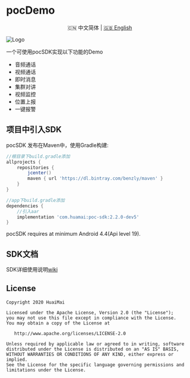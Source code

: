 # pocDemo

<p align="center">🇨🇳 中文简体  |  <a title="English" href="README.en.md">🇬🇧 English</a></p>

![Logo](https://s.beta.gtimg.com/rdmimg/exp/image2/2018/06/08/_27617a9f-5695-4cd8-ac5a-a05fe10f7525.png)

一个可使用pocSDK实现以下功能的Demo

  - 音频通话
  - 视频通话
  - 即时消息
  - 集群对讲
  - 视频监控
  - 位置上报
  - 一键报警

## 项目中引入SDK

pocSDK 发布在Maven中，使用Gradle构建:

```groovy
//根目录下build.gradle添加
allprojects {
    repositories {
        jcenter()
        maven { url 'https://dl.bintray.com/benzly/maven' }
    }
}

//app下build.gradle添加
dependencies {
    //引入aar
    implementation 'com.huamai:poc-sdk:2.2.0-dev5'
}
```

pocSDK requires at minimum Android 4.4(Api level 19).

## SDK文档

SDK详细使用说明[wiki](https://github.com/benzly/pocDemo/wiki)

## License

```text
Copyright 2020 HuaiMai

Licensed under the Apache License, Version 2.0 (the "License");
you may not use this file except in compliance with the License.
You may obtain a copy of the License at

   http://www.apache.org/licenses/LICENSE-2.0

Unless required by applicable law or agreed to in writing, software
distributed under the License is distributed on an "AS IS" BASIS,
WITHOUT WARRANTIES OR CONDITIONS OF ANY KIND, either express or implied.
See the License for the specific language governing permissions and
limitations under the License.
```
